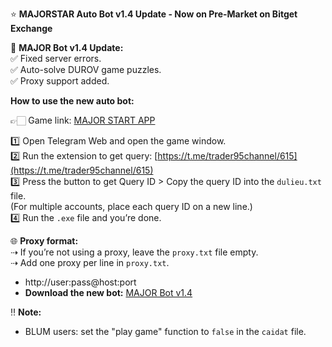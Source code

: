 ⭐️ **MAJORSTAR Auto Bot v1.4 Update - Now on Pre-Market on Bitget Exchange**

🔄 **MAJOR Bot v1.4 Update:**  
✅ Fixed server errors.  
✅ Auto-solve DUROV game puzzles.  
✅ Proxy support added.

**How to use the new auto bot:**

👉🏻 Game link: [MAJOR START APP](https://t.me/major/start?startapp=873400439)

1️⃣ Open Telegram Web and open the game window.  
2️⃣ Run the extension to get query: [https://t.me/trader95channel/615](https://t.me/trader95channel/615)  
3️⃣ Press the button to get Query ID > Copy the query ID into the `dulieu.txt` file.  
(For multiple accounts, place each query ID on a new line.)  
4️⃣ Run the `.exe` file and you’re done.

🌐 **Proxy format:**  
⇢ If you’re not using a proxy, leave the `proxy.txt` file empty.  
⇢ Add one proxy per line in `proxy.txt`.  
- http://user:pass@host:port
- **Download the new bot:** [MAJOR Bot v1.4](https://drive.google.com/file/d/1231Iwwrje_tjQ-s3O-skuaXc3ijU2dj2/view?usp=sharing)

‼️ **Note:**  
- BLUM users: set the "play game" function to `false` in the `caidat` file.
